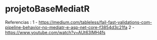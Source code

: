 # projetoBaseMediatR
Referencias : 
     1 - https://medium.com/tableless/fail-fast-validations-com-pipeline-behavior-no-mediatr-e-asp-net-core-f3854d3c21fa
     2 - https://www.youtube.com/watch?v=AUt63lMH4fs
